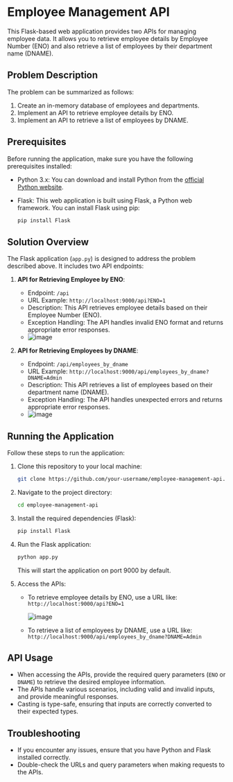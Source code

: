 # Employee Management API

This Flask-based web application provides two APIs for managing employee data. It allows you to retrieve employee details by Employee Number (ENO) and also retrieve a list of employees by their department name (DNAME).

## Problem Description

The problem can be summarized as follows:

1. Create an in-memory database of employees and departments.
2. Implement an API to retrieve employee details by ENO.
3. Implement an API to retrieve a list of employees by DNAME.

## Prerequisites

Before running the application, make sure you have the following prerequisites installed:

- Python 3.x: You can download and install Python from the [official Python website](https://www.python.org/downloads/).
- Flask: This web application is built using Flask, a Python web framework. You can install Flask using pip:

    ```bash
    pip install Flask
    ```

## Solution Overview

The Flask application (`app.py`) is designed to address the problem described above. It includes two API endpoints:

1. **API for Retrieving Employee by ENO**:

    - Endpoint: `/api`
    - URL Example: `http://localhost:9000/api?ENO=1`
    - Description: This API retrieves employee details based on their Employee Number (ENO).
    - Exception Handling: The API handles invalid ENO format and returns appropriate error responses.
    - ![image](https://github.com/sushant-soma/pentonix-assignment/assets/108216630/a24be075-ee13-4e2a-a340-4148eee5cae9)


2. **API for Retrieving Employees by DNAME**:

    - Endpoint: `/api/employees_by_dname`
    - URL Example: `http://localhost:9000/api/employees_by_dname?DNAME=Admin`
    - Description: This API retrieves a list of employees based on their department name (DNAME).
    - Exception Handling: The API handles unexpected errors and returns appropriate error responses.
    - ![image](https://github.com/sushant-soma/pentonix-assignment/assets/108216630/3933b9f8-20d8-4104-ad50-64e537713c49)


## Running the Application

Follow these steps to run the application:

1. Clone this repository to your local machine:

    ```bash
    git clone https://github.com/your-username/employee-management-api.git
    ```

2. Navigate to the project directory:

    ```bash
    cd employee-management-api
    ```

3. Install the required dependencies (Flask):

    ```bash
    pip install Flask
    ```

4. Run the Flask application:

    ```bash
    python app.py
    ```

    This will start the application on port 9000 by default.

5. Access the APIs:

    - To retrieve employee details by ENO, use a URL like:
      `http://localhost:9000/api?ENO=1`

      ![image](https://github.com/sushant-soma/pentonix-assignment/assets/108216630/5c47218f-59e0-4a21-b081-af90db8f0167)


    - To retrieve a list of employees by DNAME, use a URL like:
      `http://localhost:9000/api/employees_by_dname?DNAME=Admin`

## API Usage

- When accessing the APIs, provide the required query parameters (`ENO` or `DNAME`) to retrieve the desired employee information.
- The APIs handle various scenarios, including valid and invalid inputs, and provide meaningful responses.
- Casting is type-safe, ensuring that inputs are correctly converted to their expected types.

## Troubleshooting

- If you encounter any issues, ensure that you have Python and Flask installed correctly.
- Double-check the URLs and query parameters when making requests to the APIs.

